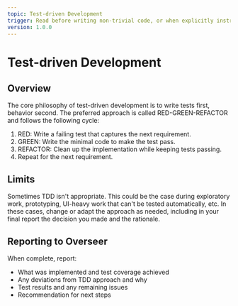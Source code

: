 ```yaml
---
topic: Test-driven Development
trigger: Read before writing non-trivial code, or when explicitly instructed to.
version: 1.0.0
---
```


# Test-driven Development

## Overview

The core philosophy of test-driven development is to write tests first, behavior second. The preferred approach is called RED-GREEN-REFACTOR and follows the following cycle:

1. RED: Write a failing test that captures the next requirement.
2. GREEN: Write the minimal code to make the test pass.
3. REFACTOR: Clean up the implementation while keeping tests passing.
4. Repeat for the next requirement.

## Limits

Sometimes TDD isn't appropriate. This could be the case during exploratory work, prototyping, UI-heavy work that can't be tested automatically, etc. In these cases, change or adapt the approach as needed, including in your final report the decision you made and the rationale.


## Reporting to Overseer

When complete, report:
- What was implemented and test coverage achieved
- Any deviations from TDD approach and why
- Test results and any remaining issues
- Recommendation for next steps

